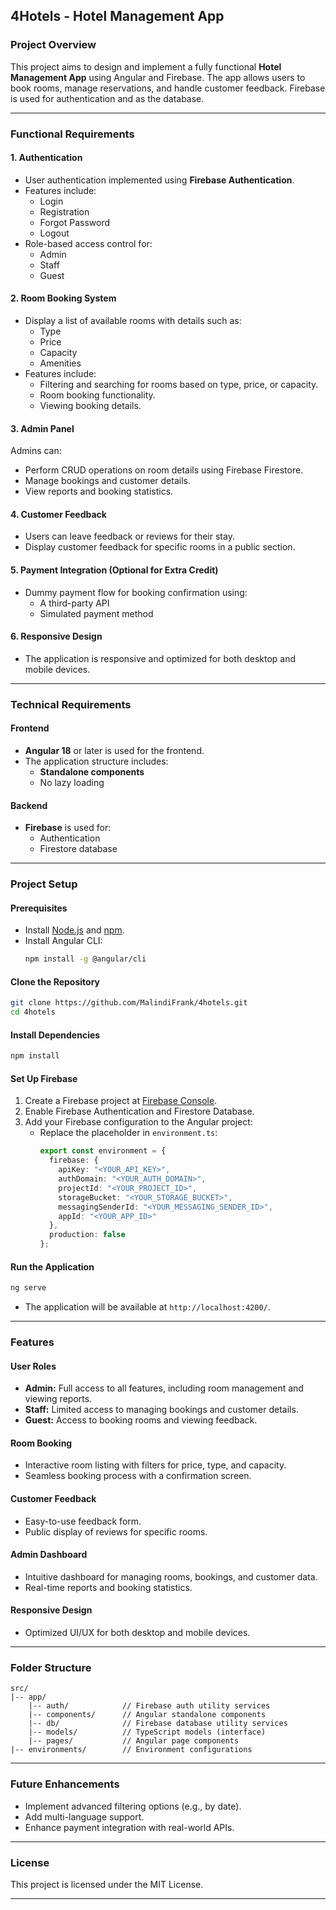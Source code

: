 ## 4Hotels - Hotel Management App

### Project Overview
This project aims to design and implement a fully functional **Hotel Management App** using Angular and Firebase. The app allows users to book rooms, manage reservations, and handle customer feedback. Firebase is used for authentication and as the database.

---

### Functional Requirements

#### 1. Authentication
- User authentication implemented using **Firebase Authentication**.
- Features include:
  - Login
  - Registration
  - Forgot Password
  - Logout
- Role-based access control for:
  - Admin
  - Staff
  - Guest

#### 2. Room Booking System
- Display a list of available rooms with details such as:
  - Type
  - Price
  - Capacity
  - Amenities
- Features include:
  - Filtering and searching for rooms based on type, price, or capacity.
  - Room booking functionality.
  - Viewing booking details.

#### 3. Admin Panel
Admins can:
- Perform CRUD operations on room details using Firebase Firestore.
- Manage bookings and customer details.
- View reports and booking statistics.

#### 4. Customer Feedback
- Users can leave feedback or reviews for their stay.
- Display customer feedback for specific rooms in a public section.

#### 5. Payment Integration (Optional for Extra Credit)
- Dummy payment flow for booking confirmation using:
  - A third-party API
  - Simulated payment method

#### 6. Responsive Design
- The application is responsive and optimized for both desktop and mobile devices.

---

### Technical Requirements

#### Frontend
- **Angular 18** or later is used for the frontend.
- The application structure includes:
  - **Standalone components**
  - No lazy loading

#### Backend
- **Firebase** is used for:
  - Authentication
  - Firestore database

---

### Project Setup

#### Prerequisites
- Install [Node.js](https://nodejs.org/) and [npm](https://www.npmjs.com/).
- Install Angular CLI:
  ```bash
  npm install -g @angular/cli
  ```

#### Clone the Repository
```bash
git clone https://github.com/MalindiFrank/4hotels.git
cd 4hotels
```

#### Install Dependencies
```bash
npm install
```

#### Set Up Firebase
1. Create a Firebase project at [Firebase Console](https://console.firebase.google.com/).
2. Enable Firebase Authentication and Firestore Database.
3. Add your Firebase configuration to the Angular project:
   - Replace the placeholder in `environment.ts`:
     ```typescript
     export const environment = {
       firebase: {
         apiKey: "<YOUR_API_KEY>",
         authDomain: "<YOUR_AUTH_DOMAIN>",
         projectId: "<YOUR_PROJECT_ID>",
         storageBucket: "<YOUR_STORAGE_BUCKET>",
         messagingSenderId: "<YOUR_MESSAGING_SENDER_ID>",
         appId: "<YOUR_APP_ID>"
       },
       production: false
     };
     ```

#### Run the Application
```bash
ng serve
```
- The application will be available at `http://localhost:4200/`.

---

### Features
#### User Roles
- **Admin:** Full access to all features, including room management and viewing reports.
- **Staff:** Limited access to managing bookings and customer details.
- **Guest:** Access to booking rooms and viewing feedback.

#### Room Booking
- Interactive room listing with filters for price, type, and capacity.
- Seamless booking process with a confirmation screen.

#### Customer Feedback
- Easy-to-use feedback form.
- Public display of reviews for specific rooms.

#### Admin Dashboard
- Intuitive dashboard for managing rooms, bookings, and customer data.
- Real-time reports and booking statistics.

#### Responsive Design
- Optimized UI/UX for both desktop and mobile devices.

---

### Folder Structure
```
src/
|-- app/
    |-- auth/            // Firebase auth utility services
    |-- components/      // Angular standalone components
    |-- db/              // Firebase database utility services
    |-- models/          // TypeScript models (interface)
    |-- pages/           // Angular page components 
|-- environments/        // Environment configurations
```

---

### Future Enhancements
- Implement advanced filtering options (e.g., by date).
- Add multi-language support.
- Enhance payment integration with real-world APIs.

---

### License
This project is licensed under the MIT License.

---
